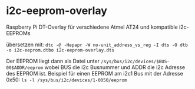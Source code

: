 # i2c-eeprom-overlay
Raspberry Pi DT-Overlay für verschiedene Atmel AT24 und kompatible i2c-EEPROMs

übersetzen mit: `dtc -@ -Hepapr -W no-unit_address_vs_reg -I dts -O dtb -o i2c-eeprom.dtbo i2c-eeprom-overlay.dts`

Der EEPROM liegt dann als Datei unter `/sys/bus/i2c/devices/$BUS-00$ADDR/eeprom`
wobei BUS die i2c Busnummer und ADDR die i2c Adresse des EEPROM ist.
Beispiel für einen EEPROM am i2c1 Bus mit der Adresse 0x50:
`ls -l /sys/bus/i2c/devices/1-0050/eeprom`
